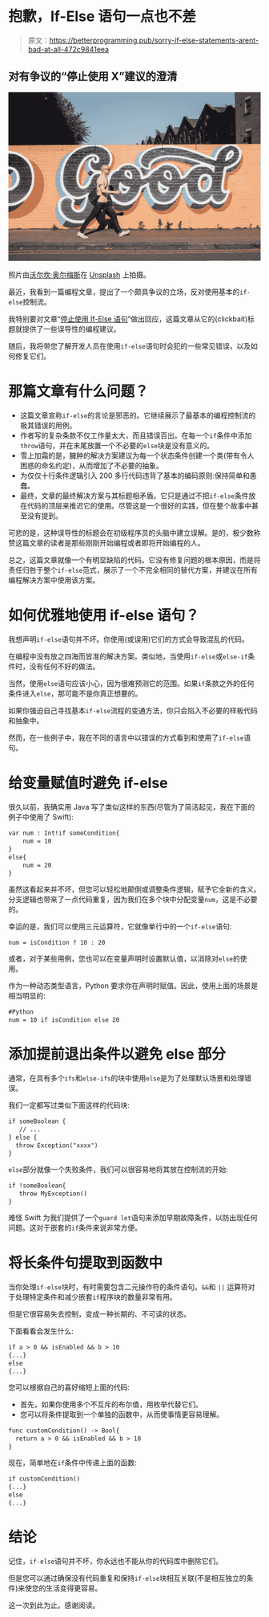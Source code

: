 # 抱歉，If-Else 语句一点也不差

> 原文：<https://betterprogramming.pub/sorry-if-else-statements-arent-bad-at-all-472c9841eea>

## 对有争议的“停止使用 X”建议的澄清

![](img/a1d3babac487d40e6dcba30142a63e74.png)

照片由[沃尔坎·奥尔梅斯](https://unsplash.com/@volkanolmez?utm_source=medium&utm_medium=referral)在 [Unsplash](https://unsplash.com?utm_source=medium&utm_medium=referral) 上拍摄。

最近，我看到一篇编程文章，提出了一个颇具争议的立场，反对使用基本的`if-else`控制流。

我特别要对文章“[停止使用 If-Else 语句](https://medium.com/swlh/stop-using-if-else-statements-f4d2323e6e4)”做出回应，这篇文章从它的(clickbait)标题就提供了一些误导性的编程建议。

随后，我将带您了解开发人员在使用`if-else`语句时会犯的一些常见错误，以及如何修复它们。

# 那篇文章有什么问题？

*   这篇文章宣称`if-else`的言论是邪恶的。它继续展示了最基本的编程控制流的极其错误的用例。
*   作者写的复杂条款不仅工作量太大，而且错误百出。在每一个`if`条件中添加`throw`语句，并在末尾放置一个不必要的`else`块是没有意义的。
*   雪上加霜的是，臃肿的解决方案建议为每一个状态条件创建一个类(带有令人困惑的命名约定)，从而增加了不必要的抽象。
*   为仅仅十行条件逻辑引入 200 多行代码违背了基本的编码原则:保持简单和愚蠢。
*   最终，文章的最终解决方案与其标题相矛盾。它只是通过不把`if-else`条件放在代码的顶层来推迟它的使用。尽管这是一个很好的实践，但在整个故事中甚至没有提到。

可悲的是，这种误导性的标题会在初级程序员的头脑中建立误解。是的，极少数称赞这篇文章的读者是那些刚刚开始编程或者即将开始编程的人。

总之，这篇文章就像一个有明显缺陷的代码。它没有修复问题的根本原因，而是将责任归咎于整个`if-else`范式，展示了一个不完全相同的替代方案，并建议在所有编程解决方案中使用该方案。

# 如何优雅地使用 if-else 语句？

我想声明`if-else`语句并不坏。你使用(或误用)它们的方式会导致混乱的代码。

在编程中没有放之四海而皆准的解决方案。类似地，当使用`if-else`或`else-if`条件时，没有任何不好的做法。

当然，使用`else`语句应该小心，因为很难预测它的范围。如果`if`条款之外的任何条件进入`else`，那可能不是你真正想要的。

如果你强迫自己寻找基本`if-else`流程的变通方法，你只会陷入不必要的样板代码和抽象中。

然而，在一些例子中，我在不同的语言中以错误的方式看到和使用了`if-else`语句。

# 给变量赋值时避免 if-else

很久以前，我确实用 Java 写了类似这样的东西(尽管为了简洁起见，我在下面的例子中使用了 Swift):

```
var num : Int!if someCondition{    
    num = 10
}
else{    
    num = 20
}
```

虽然这看起来并不坏，但您可以轻松地颠倒或调整条件逻辑，赋予它全新的含义。分支逻辑也带来了一点代码重复，因为我们在多个块中分配变量`num`，这是不必要的。

幸运的是，我们可以使用三元运算符，它就像单行中的一个`if-else`语句:

```
num = isCondition ? 10 : 20
```

或者，对于某些用例，您也可以在变量声明时设置默认值，以消除对`else`的使用。

作为一种动态类型语言，Python 要求你在声明时赋值。因此，使用上面的场景是相当明显的:

```
#Python
num = 10 if isCondition else 20
```

# 添加提前退出条件以避免 else 部分

通常，在具有多个`ifs`和`else-ifs`的块中使用`else`是为了处理默认场景和处理错误。

我们一定都写过类似下面这样的代码块:

```
if someBoolean {
   // ...
} else {
  throw Exception("xxxx")
}
```

`else`部分就像一个失败条件，我们可以很容易地将其放在控制流的开始:

```
if !someBoolean{
   throw MyException()
}
```

难怪 Swift 为我们提供了一个`guard let`语句来添加早期故障条件，以防出现任何问题。这对于嵌套的`if`条件来说非常方便。

# 将长条件句提取到函数中

当你处理`if-else`块时，有时需要包含二元操作符的条件语句。`&&`和 `||` 运算符对于处理特定条件和减少嵌套`if`程序块的数量非常有用。

但是它很容易失去控制，变成一种长期的、不可读的状态。

下面看看会发生什么:

```
if a > 0 && isEnabled && b > 10 
{...}
else
{...}
```

您可以根据自己的喜好缩短上面的代码:

*   首先，如果你使用多个不互斥的布尔值，用枚举代替它们。
*   您可以将条件提取到一个单独的函数中，从而使事情更容易理解。

```
func customCondition() -> Bool{
  return a > 0 && isEnabled && b > 10
}
```

现在，简单地在`if`条件中传递上面的函数:

```
if customCondition()
{...}
else 
{...}
```

# 结论

记住，`if-else`语句并不坏，你永远也不能从你的代码库中删除它们。

但是您可以通过确保没有代码重复和保持`if-else`块相互关联(不是相互独立的条件)来使您的生活变得更容易。

这一次到此为止。感谢阅读。